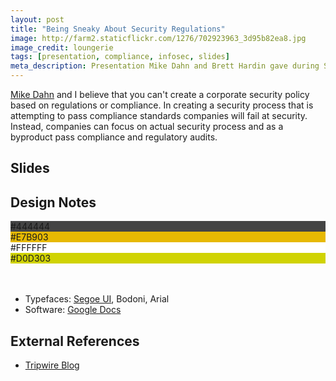 ```yaml
---
layout: post
title: "Being Sneaky About Security Regulations"
image: http://farm2.staticflickr.com/1276/702923963_3d95b82ea8.jpg
image_credit: loungerie
tags: [presentation, compliance, infosec, slides]
meta_description: Presentation Mike Dahn and Brett Hardin gave during Security BsidesSF 2011.
---
```


[Mike Dahn](http://chaordicmind.com/blog/) and I believe that you can't create a corporate security policy based on regulations or compliance. In creating a security process that is attempting to pass compliance standards companies will fail at security. Instead, companies can focus on actual security process and as a byproduct pass compliance and regulatory audits.

## Slides
 
<script async class="speakerdeck-embed" data-id="509137b79262050002003eea" data-ratio="1.29456384323641" src="//speakerdeck.com/assets/embed.js"></script>

## Design Notes

<div class="talk-design">
     <div class="color">
          <div class="white" style="background-color: #444444">#444444</div>
          <div class="white" style="background-color: #E7B903">#E7B903</div>
          <div style="background-color: #FFFFFF">#FFFFFF</div>
          <div style="background-color: #D0D303">#D0D303</div>
          </div>
</div>
<br>
<br>

* Typefaces: [Segoe UI](http://www.microsoft.com/typography/fonts/family.aspx?FID=331), Bodoni, Arial
* Software: [Google Docs](https://docs.google.com)

## External References

* [Tripwire Blog](http://www.tripwire.com/state-of-security/off-topic/infosec-conference-hub-in-san-francisco-rsa-bsides-metricon-agc/)


